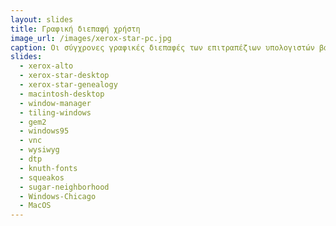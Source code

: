```yaml
---
layout: slides
title: Γραφική διεπαφή χρήστη 
image_url: /images/xerox-star-pc.jpg
caption: Οι σύγχρονες γραφικές διεπαφές των επιτραπέζιων υπολογιστών βασίζονται κυρίως στο ερευνητικό έργο του XEROX PARC κατά την δεκαετία του 1970, καθώς και στην δημιουργία του αποτυχημένου εμπορικά υπολογιστή Apple Liza.
slides:
  - xerox-alto
  - xerox-star-desktop
  - xerox-star-genealogy
  - macintosh-desktop
  - window-manager
  - tiling-windows
  - gem2
  - windows95
  - vnc
  - wysiwyg
  - dtp
  - knuth-fonts
  - squeakos
  - sugar-neighborhood
  - Windows-Chicago
  - MacOS
---
```

